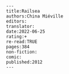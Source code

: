 
    ---
    title:Railsea
    authors:China Miéville
    editors:
    translator:
    date:2022-06-25
    rating:+
    re-read:TRUE
    pages:384
    non-fiction:
    comic:
    published:2012
    ---

    